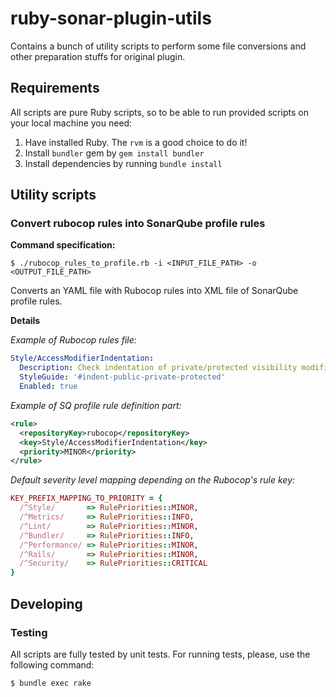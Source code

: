 # ruby-sonar-plugin-utils

Contains a bunch of utility scripts to perform some file conversions and other preparation stuffs
for original plugin.

## Requirements

All scripts are pure Ruby scripts, so to be able to run provided scripts on your local machine you need:

1. Have installed Ruby. The `rvm` is a good choice to do it!
2. Install `bundler` gem by `gem install bundler`
3. Install dependencies by running `bundle install`

## Utility scripts

### Convert rubocop rules into SonarQube profile rules

__Command specification:__

```shell
$ ./rubocop_rules_to_profile.rb -i <INPUT_FILE_PATH> -o <OUTPUT_FILE_PATH>
```

Converts an YAML file with Rubocop rules into XML file of SonarQube profile rules.

__Details__

_Example of Rubocop rules file:_

```yaml
Style/AccessModifierIndentation:
  Description: Check indentation of private/protected visibility modifiers.
  StyleGuide: '#indent-public-private-protected'
  Enabled: true
```

_Example of SQ profile rule definition part:_

```xml
<rule>
  <repositoryKey>rubocop</repositoryKey>
  <key>Style/AccessModifierIndentation</key>
  <priority>MINOR</priority>   
</rule>
```

_Default severity level mapping depending on the Rubocop's rule key:_

```ruby
KEY_PREFIX_MAPPING_TO_PRIORITY = {
  /^Style/       => RulePriorities::MINOR,
  /^Metrics/     => RulePriorities::INFO,
  /^Lint/        => RulePriorities::MINOR,
  /^Bundler/     => RulePriorities::INFO,
  /^Performance/ => RulePriorities::MINOR,
  /^Rails/       => RulePriorities::MINOR,
  /^Security/    => RulePriorities::CRITICAL
}
```

## Developing

### Testing

All scripts are fully tested by unit tests. For running tests, please, use the following command:

```shell
$ bundle exec rake
```
